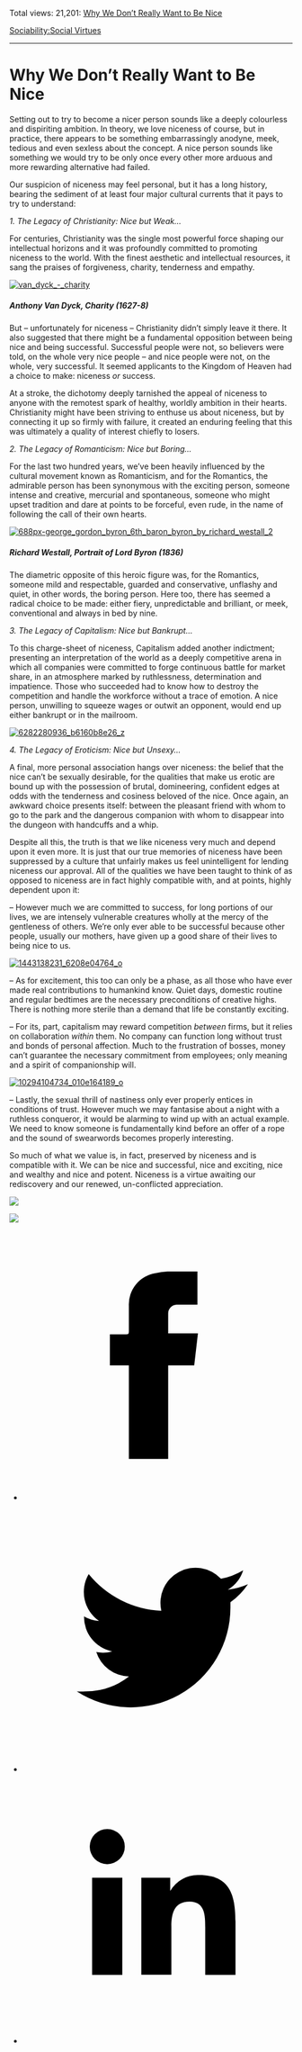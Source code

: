 Total views: 21,201: [Why We Don’t Really Want to Be Nice](https://www.theschooloflife.com/thebookoflife/why-we-dont-really-want-to-be-nice/)

[Sociability:](https://www.theschooloflife.com/thebookoflife/category/sociability/)[Social Virtues](https://www.theschooloflife.com/thebookoflife/category/sociability/social-virtues/)

* * *

# Why We Don’t Really Want to Be Nice
<style>
						.alignnone {
  display: block;
  margin-left: auto;
  margin-right: auto;
  align: center:
}

.addtoany_share_save_container {
display:none;
}

.wp-block-image {
		display: block;
  margin-left: auto;
  margin-right: auto;
  width: 50%;
}

.aligncenter {
display: block;
  margin-left: auto;
  margin-right: auto;
  align: center:
}

@media only screen and (max-width: 500px) {
  .wp-block-image {
		display: block;
  margin-left: auto;
  margin-right: auto;
  width: 100%;
} }

h1 {max-width: 600px !important;
}
.s18-single-post .content-area .site-main article .post-cat-header-display + .old-wrapper p {
    font-size: 1.200em
}
						</style>

Setting out to try to become a nicer person sounds like a deeply colourless and dispiriting ambition. In theory, we love niceness of course, but in practice, there appears to be something embarrassingly anodyne, meek, tedious and even sexless about the concept. A&nbsp;nice person sounds like something we would try to be only once every other more arduous and more rewarding alternative had failed.

Our suspicion of niceness may feel personal, but it has a long history, bearing the sediment of at least four major cultural currents that it pays to try to understand:

_1. The Legacy of Christianity: Nice but Weak…_

For centuries, Christianity was the single most powerful force shaping our intellectual horizons and it was profoundly committed to promoting niceness to the world. With the finest aesthetic and intellectual resources, it sang the praises of forgiveness, charity, tenderness and empathy.

[![van_dyck_-_charity](https://www.theschooloflife.com/thebookoflife/wp-content/uploads/2016/10/Van_Dyck_-_Charity.jpg)](http://www.thebookoflife.org/wp-content/uploads/2016/10/Van_Dyck_-_Charity.jpg)

##### Anthony Van Dyck, _Charity_ (1627-8)

But – unfortunately for niceness – Christianity didn’t simply leave it there. It also suggested that there might be a fundamental opposition between being nice and being successful. Successful people were not, so believers were told, on the whole very nice people – and nice people were not, on the whole, very successful. It seemed applicants to the Kingdom of Heaven had a choice to make: niceness _or_ success.

At a stroke, the dichotomy deeply tarnished the appeal of niceness to anyone with the remotest spark of healthy, worldly ambition in their hearts. Christianity might have been striving to enthuse us about niceness, but by connecting it up so firmly with failure, it created an enduring feeling that this was ultimately a quality of interest chiefly to losers.

_2. The Legacy of Romanticism: Nice but Boring…_

For the last two hundred years, we’ve been heavily influenced by the cultural movement known as Romanticism, and for the Romantics, the admirable person has been synonymous with the exciting person, someone intense and creative, mercurial and spontaneous, someone who might upset tradition and dare at points to be forceful, even rude, in the name of following the call of their own hearts.

[![688px-george_gordon_byron_6th_baron_byron_by_richard_westall_2](https://www.theschooloflife.com/thebookoflife/wp-content/uploads/2016/10/688px-George_Gordon_Byron_6th_Baron_Byron_by_Richard_Westall_2.jpg)](http://www.thebookoflife.org/wp-content/uploads/2016/10/688px-George_Gordon_Byron_6th_Baron_Byron_by_Richard_Westall_2.jpg)

##### Richard Westall, _Portrait of Lord Byron_ (1836)

The diametric opposite of this heroic figure was, for the Romantics, someone mild and respectable, guarded and conservative, unflashy and quiet, in other words, the boring person. Here too, there has seemed a radical choice to be made: either fiery, unpredictable and brilliant, or meek, conventional and always in bed by nine.

_3. The Legacy of Capitalism: Nice but Bankrupt…_

To this charge-sheet of niceness, Capitalism added another indictment; presenting an interpretation of the world as a deeply competitive arena in which all companies were committed to forge continuous battle for market share, in an atmosphere marked by ruthlessness, determination and impatience. Those who succeeded had to know how to destroy the competition and handle the workforce without a trace of emotion. A nice person, unwilling to squeeze wages or outwit an opponent, would end up either bankrupt or in the mailroom.

[![6282280936_b6160b8e26_z](https://www.theschooloflife.com/thebookoflife/wp-content/uploads/2016/10/6282280936_b6160b8e26_z.jpg)](http://www.thebookoflife.org/wp-content/uploads/2016/10/6282280936_b6160b8e26_z.jpg)

_4. The Legacy of Eroticism: Nice but Unsexy…_

A final, more personal association hangs over niceness: the belief that the nice can’t be sexually desirable, for the qualities that make us erotic are bound up with the possession of brutal, domineering, confident edges at odds with the tenderness and cosiness beloved of the nice. Once again, an awkward choice presents itself: between the pleasant friend with whom to go to the park and the dangerous companion with whom to disappear into the dungeon with handcuffs and a whip.

Despite all this, the truth is that we like niceness very much and depend upon it even more. It is just that our true memories of niceness have been suppressed by a culture that unfairly makes us feel unintelligent for lending niceness our approval. All of the qualities we have been taught to think of as opposed to niceness are in fact highly compatible with, and at points, highly dependent upon it:

– However much we are committed to success, for long portions of our lives, we are intensely vulnerable creatures wholly at the mercy of the gentleness of others. We’re only ever able to be successful because other people, usually our mothers, have given up a good share of their lives to being nice to us.

[![1443138231_6208e04764_o](https://www.theschooloflife.com/thebookoflife/wp-content/uploads/2016/10/1443138231_6208e04764_o.jpg)](http://www.thebookoflife.org/wp-content/uploads/2016/10/1443138231_6208e04764_o.jpg)

– As for excitement, this too can only be a phase, as all those who have ever made real contributions to humankind know. Quiet days, domestic routine and regular bedtimes are the necessary preconditions of creative highs. There is nothing more sterile than a demand that life be constantly exciting.

– For its, part, capitalism may reward competition _between_ firms, but it relies on collaboration _within_ them. No company can function long without trust and bonds of personal affection. Much to the frustration of bosses, money can’t guarantee the necessary commitment from employees; only meaning and a spirit of companionship will.

[![10294104734_010e164189_o](https://www.theschooloflife.com/thebookoflife/wp-content/uploads/2016/10/10294104734_010e164189_o.jpg)](http://www.thebookoflife.org/wp-content/uploads/2016/10/10294104734_010e164189_o.jpg)

– Lastly, the sexual thrill of nastiness only ever properly entices in conditions of trust. However much we may fantasise about a night with a ruthless conqueror, it would be alarming to wind up with an actual example. We need to know someone is fundamentally kind before an offer of a rope and the sound of swearwords becomes properly interesting.

So much of what we value is, in fact, preserved by niceness and is compatible with it. We can be nice and successful, nice and exciting, nice and wealthy and nice and potent. Niceness is a virtue awaiting our rediscovery and our renewed, un-conflicted appreciation.

[![](https://img.youtube.com/vi/2Fvtgt736lo/0.jpg)](https://www.youtube.com/embed/2Fvtgt736lo '')

[![](https://img.youtube.com/vi/aCYXF4W-05w/0.jpg)](https://www.youtube.com/embed/aCYXF4W-05w '')
<style>
    .iframe-class { display: block !important; }
</style>

- [<svg xmlns="http://www.w3.org/2000/svg" viewbox="0 0 26 26"><title>Facebook</title>
                    <g>
                        <path d="M8.38,10H9.92c.2,0,.29,0,.29-.28,0-.82,0-1.64,0-2.46a3.05,3.05,0,0,1,2.57-3.15A7.22,7.22,0,0,1,14,3.95c.86,0,1.71,0,2.57,0h.25v3.2h-2A.85.85,0,0,0,14,8c0,.62,0,1.24,0,1.91h2.87L16.51,13H14v9H10.21V13H8.38Z"></path>
                    </g>
                </svg>](http://www.facebook.com/sharer/sharer.php?u=https://www.theschooloflife.com/thebookoflife/why-we-dont-really-want-to-be-nice/)
- [<svg xmlns="http://www.w3.org/2000/svg" viewbox="0 0 26 26"><title>Twitter</title>
                    <path d="M21.69,7.9a6.75,6.75,0,0,1-1.94.53,3.39,3.39,0,0,0,1.48-1.87,6.76,6.76,0,0,1-2.14.82,3.38,3.38,0,0,0-5.75,3.08,9.59,9.59,0,0,1-7-3.53,3.38,3.38,0,0,0,1,4.51A3.36,3.36,0,0,1,5.89,11v0A3.38,3.38,0,0,0,8.6,14.37a3.39,3.39,0,0,1-1.53.06,3.38,3.38,0,0,0,3.15,2.35A6.78,6.78,0,0,1,6,18.22a6.87,6.87,0,0,1-.81,0A9.6,9.6,0,0,0,20,10.08q0-.22,0-.44A6.86,6.86,0,0,0,21.69,7.9Z"></path>
                </svg>](http://twitter.com/share?url=https://www.theschooloflife.com/thebookoflife/why-we-dont-really-want-to-be-nice/&text=&via=theschooloflife)
- [<svg xmlns="http://www.w3.org/2000/svg" viewbox="0 0 26 26"><title>LinkedIn</title>
<path class="cls-2" d="M6.67,10H9.58v9.36H6.67ZM8.13,5.32A1.69,1.69,0,1,1,6.44,7,1.69,1.69,0,0,1,8.13,5.32"></path><path class="cls-2" d="M11.41,10H14.2v1.28h0A3.06,3.06,0,0,1,17,9.75c2.95,0,3.49,1.94,3.49,4.46v5.14H17.57V14.79c0-1.09,0-2.48-1.51-2.48s-1.75,1.18-1.75,2.4v4.63H11.41Z"></path></svg>](https://www.linkedin.com/shareArticle?mini=true&url=https://www.theschooloflife.com/thebookoflife/why-we-dont-really-want-to-be-nice/)
